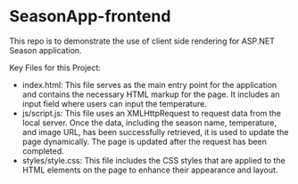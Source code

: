 # SeasonApp-frontend
This repo is to demonstrate the use of client side rendering for ASP.NET Season application.

Key Files for this Project:

- index.html: This file serves as the main entry point for the application and contains the necessary HTML markup for the page. It includes an input field where users can input the temperature.
- js/script.js: This file uses an XMLHttpRequest to request data from the local server. Once the data, including the season name, temperature, and image URL, has been successfully retrieved, it is used to update the page dynamically. The page is updated after the request has been completed.
- styles/style.css: This file includes the CSS styles that are applied to the HTML elements on the page to enhance their appearance and layout.
